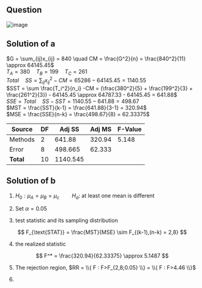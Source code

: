## Question

![image](https://github.com/user-attachments/assets/666d6e42-539b-4e7d-a5f7-78945d26747c)

## Solution of a

$G = \sum_{ij}x_{ij} = 840 \quad CM = \frac{G^2}{n} = \frac{840^2}{11} \approx 64145.45$  
$T_A = 380 \quad T_B = 199 \quad T_C = 261$  
$Total \quad SS = \sum_{ij} x_{ij}^2 - CM = 65286 - 64145.45 = 1140.55$  
$SST = \sum \frac{T_i^2}{n_i} -CM = (\frac{380^2}{5} + \frac{199^2}{3} + \frac{261^2}{3}) - 64145.45 \approx 64787.33 - 64145.45 = 641.88$  
$SSE = Total \quad SS - SST = 1140.55 - 641.88 = 498.67$  
$MST = \frac{SST}{k-1} = \frac{641.88}{3-1} = 320.94$  
$MSE = \frac{SSE}{n-k} = \frac{498.67}{8} = 62.33375$  

| Source   | DF  | Adj SS  | Adj MS  | F-Value |
|----------|---- |--------|--------|---------|
| Methods  | 2   | 641.88  | 320.94  | 5.148   |
| Error    | 8   | 498.665 | 62.333  |         |
| **Total**  | 10  | 1140.545 |        |         |


## Solution of b

1. $H_0: \mu_A = \mu_B = \mu_c \quad \quad H_a:$ at least one mean is different   
  
2. Set $\alpha = 0.05$  
  
3. test statistic and its sampling distribution

$$
F_{\text{STAT}} = \frac{MST}{MSE} \sim F_{(k-1),(n-k) = 2,8}
$$

4. the realized statistic

$$
F^* = \frac{320.94}{62.33375} \approx 5.1487
$$

5. The rejection region, $RR = \\{ F : F>F_{2,8;0.05} \\} = \\{ F : F>4.46 \\}$

6. 

